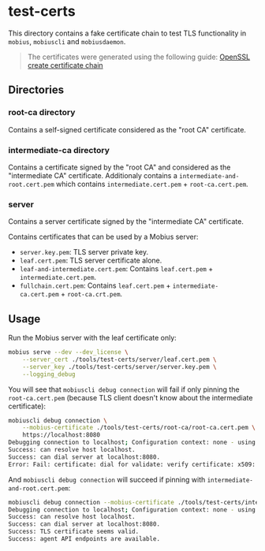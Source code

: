 # test-certs

This directory contains a fake certificate chain to test TLS functionality in `mobius`, `mobiuscli` and `mobiusdaemon`.

> The certificates were generated using the following guide: [OpenSSL create certificate chain](https://www.golinuxcloud.com/openssl-create-certificate-chain-linux/#Step_6_Generate_and_sign_server_certificate_using_Intermediate_CA)

## Directories

### root-ca directory

Contains a self-signed certificate considered as the "root CA" certificate.

### intermediate-ca directory

Contains a certificate signed by the "root CA" and considered as the "intermediate CA" certificate.
Additionaly contains a `intermediate-and-root.cert.pem` which contains `intermediate.cert.pem` + `root-ca.cert.pem`.

### server

Contains a server certificate signed by the "intermediate CA" certificate.

Contains certificates that can be used by a Mobius server:

- `server.key.pem`: TLS server private key.
- `leaf.cert.pem`: TLS server certificate alone.
- `leaf-and-intermediate.cert.pem`: Contains `leaf.cert.pem` + `intermediate.cert.pem`.
- `fullchain.cert.pem`: Contains `leaf.cert.pem` + `intermediate-ca.cert.pem` + `root-ca.crt.pem`.

## Usage

Run the Mobius server with the leaf certificate only:

```sh
mobius serve --dev --dev_license \
    --server_cert ./tools/test-certs/server/leaf.cert.pem \
    --server_key ./tools/test-certs/server/server.key.pem \
    --logging_debug
```

You will see that `mobiuscli debug connection` will fail if only pinning the `root-ca.cert.pem` (because TLS client doesn't know about the intermediate certificate):

```sh
mobiuscli debug connection \
    --mobius-certificate ./tools/test-certs/root-ca/root-ca.cert.pem \
    https://localhost:8080
Debugging connection to localhost; Configuration context: none - using provided address; Root CA: ./tools/test-certs/root-ca/root-ca.cert.pem; TLS: secure.
Success: can resolve host localhost.
Success: can dial server at localhost:8080.
Error: Fail: certificate: dial for validate: verify certificate: x509: certificate signed by unknown authority
```

And `mobiuscli debug connection` will succeed if pinning with `intermediate-and-root.cert.pem`:

```sh
mobiuscli debug connection --mobius-certificate ./tools/test-certs/intermediate-ca/intermediate-and-root.cert.pem https://localhost:8080
Debugging connection to localhost; Configuration context: none - using provided address; Root CA: ./tools/test-certs/intermediate-ca/intermediate-and-root.cert.pem; TLS: secure.
Success: can resolve host localhost.
Success: can dial server at localhost:8080.
Success: TLS certificate seems valid.
Success: agent API endpoints are available.
```
